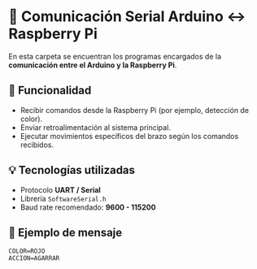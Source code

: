 # 🔗 Comunicación Serial Arduino ↔ Raspberry Pi

En esta carpeta se encuentran los programas encargados de la **comunicación entre el Arduino y la Raspberry Pi**.

## 🧩 Funcionalidad

- Recibir comandos desde la Raspberry Pi (por ejemplo, detección de color).  
- Enviar retroalimentación al sistema principal.  
- Ejecutar movimientos específicos del brazo según los comandos recibidos.

## 💡 Tecnologías utilizadas

- Protocolo **UART / Serial**
- Librería `SoftwareSerial.h`
- Baud rate recomendado: **9600 - 115200**

## 🧠 Ejemplo de mensaje
```text
COLOR=ROJO
ACCION=AGARRAR

